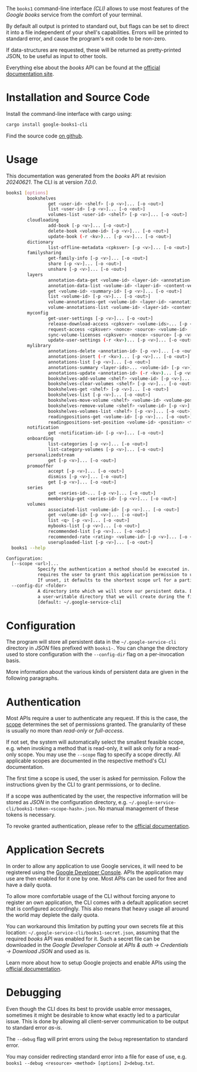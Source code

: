 <!---
DO NOT EDIT !
This file was generated automatically from 'src/generator/templates/cli/README.md.mako'
DO NOT EDIT !
-->
The `books1` command-line interface *(CLI)* allows to use most features of the *Google books* service from the comfort of your terminal.

By default all output is printed to standard out, but flags can be set to direct it into a file independent of your shell's
capabilities. Errors will be printed to standard error, and cause the program's exit code to be non-zero.

If data-structures are requested, these will be returned as pretty-printed JSON, to be useful as input to other tools.

Everything else about the *books* API can be found at the
[official documentation site](https://code.google.com/apis/books/docs/v1/getting_started.html).

# Installation and Source Code

Install the command-line interface with cargo using:

```bash
cargo install google-books1-cli
```

Find the source code [on github](https://github.com/Byron/google-apis-rs/tree/main/gen/books1-cli).

# Usage

This documentation was generated from the *books* API at revision *20240621*. The CLI is at version *7.0.0*.

```bash
books1 [options]
        bookshelves
                get <user-id> <shelf> [-p <v>]... [-o <out>]
                list <user-id> [-p <v>]... [-o <out>]
                volumes-list <user-id> <shelf> [-p <v>]... [-o <out>]
        cloudloading
                add-book [-p <v>]... [-o <out>]
                delete-book <volume-id> [-p <v>]... [-o <out>]
                update-book (-r <kv>)... [-p <v>]... [-o <out>]
        dictionary
                list-offline-metadata <cpksver> [-p <v>]... [-o <out>]
        familysharing
                get-family-info [-p <v>]... [-o <out>]
                share [-p <v>]... [-o <out>]
                unshare [-p <v>]... [-o <out>]
        layers
                annotation-data-get <volume-id> <layer-id> <annotation-data-id> <content-version> [-p <v>]... [-o <out>]
                annotation-data-list <volume-id> <layer-id> <content-version> [-p <v>]... [-o <out>]
                get <volume-id> <summary-id> [-p <v>]... [-o <out>]
                list <volume-id> [-p <v>]... [-o <out>]
                volume-annotations-get <volume-id> <layer-id> <annotation-id> [-p <v>]... [-o <out>]
                volume-annotations-list <volume-id> <layer-id> <content-version> [-p <v>]... [-o <out>]
        myconfig
                get-user-settings [-p <v>]... [-o <out>]
                release-download-access <cpksver> <volume-ids>... [-p <v>]... [-o <out>]
                request-access <cpksver> <nonce> <source> <volume-id> [-p <v>]... [-o <out>]
                sync-volume-licenses <cpksver> <nonce> <source> [-p <v>]... [-o <out>]
                update-user-settings (-r <kv>)... [-p <v>]... [-o <out>]
        mylibrary
                annotations-delete <annotation-id> [-p <v>]... [-o <out>]
                annotations-insert (-r <kv>)... [-p <v>]... [-o <out>]
                annotations-list [-p <v>]... [-o <out>]
                annotations-summary <layer-ids>... <volume-id> [-p <v>]... [-o <out>]
                annotations-update <annotation-id> (-r <kv>)... [-p <v>]... [-o <out>]
                bookshelves-add-volume <shelf> <volume-id> [-p <v>]... [-o <out>]
                bookshelves-clear-volumes <shelf> [-p <v>]... [-o <out>]
                bookshelves-get <shelf> [-p <v>]... [-o <out>]
                bookshelves-list [-p <v>]... [-o <out>]
                bookshelves-move-volume <shelf> <volume-id> <volume-position> [-p <v>]... [-o <out>]
                bookshelves-remove-volume <shelf> <volume-id> [-p <v>]... [-o <out>]
                bookshelves-volumes-list <shelf> [-p <v>]... [-o <out>]
                readingpositions-get <volume-id> [-p <v>]... [-o <out>]
                readingpositions-set-position <volume-id> <position> <timestamp> [-p <v>]... [-o <out>]
        notification
                get <notification-id> [-p <v>]... [-o <out>]
        onboarding
                list-categories [-p <v>]... [-o <out>]
                list-category-volumes [-p <v>]... [-o <out>]
        personalizedstream
                get [-p <v>]... [-o <out>]
        promooffer
                accept [-p <v>]... [-o <out>]
                dismiss [-p <v>]... [-o <out>]
                get [-p <v>]... [-o <out>]
        series
                get <series-id>... [-p <v>]... [-o <out>]
                membership-get <series-id> [-p <v>]... [-o <out>]
        volumes
                associated-list <volume-id> [-p <v>]... [-o <out>]
                get <volume-id> [-p <v>]... [-o <out>]
                list <q> [-p <v>]... [-o <out>]
                mybooks-list [-p <v>]... [-o <out>]
                recommended-list [-p <v>]... [-o <out>]
                recommended-rate <rating> <volume-id> [-p <v>]... [-o <out>]
                useruploaded-list [-p <v>]... [-o <out>]
  books1 --help

Configuration:
  [--scope <url>]...
            Specify the authentication a method should be executed in. Each scope
            requires the user to grant this application permission to use it.
            If unset, it defaults to the shortest scope url for a particular method.
  --config-dir <folder>
            A directory into which we will store our persistent data. Defaults to
            a user-writable directory that we will create during the first invocation.
            [default: ~/.google-service-cli]

```

# Configuration

The program will store all persistent data in the `~/.google-service-cli` directory in *JSON* files prefixed with `books1-`.  You can change the directory used to store configuration with the `--config-dir` flag on a per-invocation basis.

More information about the various kinds of persistent data are given in the following paragraphs.

# Authentication

Most APIs require a user to authenticate any request. If this is the case, the [scope][scopes] determines the
set of permissions granted. The granularity of these is usually no more than *read-only* or *full-access*.

If not set, the system will automatically select the smallest feasible scope, e.g. when invoking a
method that is read-only, it will ask only for a read-only scope.
You may use the `--scope` flag to specify a scope directly.
All applicable scopes are documented in the respective method's CLI documentation.

The first time a scope is used, the user is asked for permission. Follow the instructions given
by the CLI to grant permissions, or to decline.

If a scope was authenticated by the user, the respective information will be stored as *JSON* in the configuration
directory, e.g. `~/.google-service-cli/books1-token-<scope-hash>.json`. No manual management of these tokens
is necessary.

To revoke granted authentication, please refer to the [official documentation][revoke-access].

# Application Secrets

In order to allow any application to use Google services, it will need to be registered using the
[Google Developer Console][google-dev-console]. APIs the application may use are then enabled for it
one by one. Most APIs can be used for free and have a daily quota.

To allow more comfortable usage of the CLI without forcing anyone to register an own application, the CLI
comes with a default application secret that is configured accordingly. This also means that heavy usage
all around the world may deplete the daily quota.

You can workaround this limitation by putting your own secrets file at this location:
`~/.google-service-cli/books1-secret.json`, assuming that the required *books* API
was enabled for it. Such a secret file can be downloaded in the *Google Developer Console* at
*APIs & auth -> Credentials -> Download JSON* and used as is.

Learn more about how to setup Google projects and enable APIs using the [official documentation][google-project-new].


# Debugging

Even though the CLI does its best to provide usable error messages, sometimes it might be desirable to know
what exactly led to a particular issue. This is done by allowing all client-server communication to be
output to standard error *as-is*.

The `--debug` flag will print errors using the `Debug` representation to standard error.

You may consider redirecting standard error into a file for ease of use, e.g. `books1 --debug <resource> <method> [options] 2>debug.txt`.


[scopes]: https://developers.google.com/+/api/oauth#scopes
[revoke-access]: http://webapps.stackexchange.com/a/30849
[google-dev-console]: https://console.developers.google.com/
[google-project-new]: https://developers.google.com/console/help/new/
